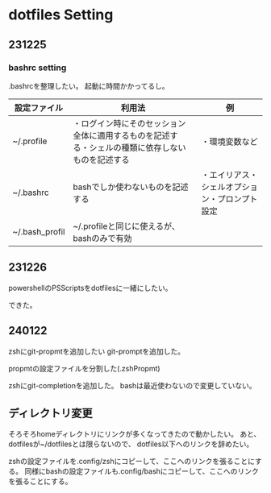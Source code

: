 # dotfiles Setting



## 231225

### bashrc setting

.bashrcを整理したい。
起動に時間かかってるし。


| 設定ファイル   | 利用法                                                                                           | 例                                             |
| -------------- | ------------------------------------------------------------------------------------------------ | ---------------------------------------------- |
| ~/.profile     | ・ログイン時にそのセッション全体に適用するものを記述する・シェルの種類に依存しないものを記述する | ・環境変数など                                 |
| ~/.bashrc      | bashでしか使わないものを記述する                                                                 | ・エイリアス・シェルオプション・プロンプト設定 |
| ~/.bash_profil | ~/.profileと同じに使えるが、bashのみで有効                                                       |                                                |

## 231226

powershellのPSScriptsをdotfilesに一緒にしたい。

できた。

## 240122

zshにgit-propmtを追加したい
git-promptを追加した。

propmtの設定ファイルを分割した(.zshPropmt)

zshにgit-completionを追加した。
bashは最近使わないので変更していない。

## ディレクトリ変更

そろそろhomeディレクトリにリンクが多くなってきたので動かしたい。
あと、dotfilesが~/dotfilesとは限らないので、
dotfiles以下へのリンクを辞めたい。

zshの設定ファイルを.config/zshにコピーして、ここへのリンクを張ることにする。
同様にbashの設定ファイルも.config/bashにコピーして、ここへのリンクを張ることにする。

